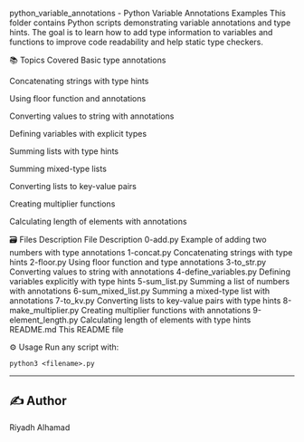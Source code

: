 python_variable_annotations - Python Variable Annotations Examples
This folder contains Python scripts demonstrating variable annotations and type hints. The goal is to learn how to add type information to variables and functions to improve code readability and help static type checkers.

📚 Topics Covered
Basic type annotations

Concatenating strings with type hints

Using floor function and annotations

Converting values to string with annotations

Defining variables with explicit types

Summing lists with type hints

Summing mixed-type lists

Converting lists to key-value pairs

Creating multiplier functions

Calculating length of elements with annotations

🗃️ Files Description
File	Description
0-add.py	Example of adding two numbers with type annotations
1-concat.py	Concatenating strings with type hints
2-floor.py	Using floor function and type annotations
3-to_str.py	Converting values to string with annotations
4-define_variables.py	Defining variables explicitly with type hints
5-sum_list.py	Summing a list of numbers with annotations
6-sum_mixed_list.py	Summing a mixed-type list with annotations
7-to_kv.py	Converting lists to key-value pairs with type hints
8-make_multiplier.py	Creating multiplier functions with annotations
9-element_length.py	Calculating length of elements with type hints
README.md	This README file

⚙️ Usage
Run any script with:
```
python3 <filename>.py
```

---

## ✍️ Author
Riyadh Alhamad
